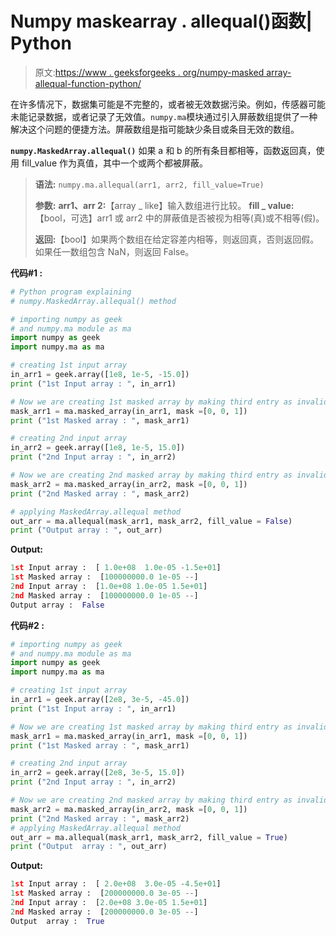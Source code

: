 # Numpy maskearray . allequal()函数| Python

> 原文:[https://www . geeksforgeeks . org/numpy-masked array-allequal-function-python/](https://www.geeksforgeeks.org/numpy-maskedarray-allequal-function-python/)

在许多情况下，数据集可能是不完整的，或者被无效数据污染。例如，传感器可能未能记录数据，或者记录了无效值。`numpy.ma`模块通过引入屏蔽数组提供了一种解决这个问题的便捷方法。屏蔽数组是指可能缺少条目或条目无效的数组。

**`numpy.MaskedArray.allequal()`** 如果 a 和 b 的所有条目都相等，函数返回真，使用 fill_value 作为真值，其中一个或两个都被屏蔽。

> **语法:** `numpy.ma.allequal(arr1, arr2, fill_value=True)`
> 
> **参数:**
> **arr1、arr 2:**【array _ like】输入数组进行比较。
> **fill _ value:**【bool，可选】arr1 或 arr2 中的屏蔽值是否被视为相等(真)或不相等(假)。
> 
> **返回:**【bool】如果两个数组在给定容差内相等，则返回真，否则返回假。如果任一数组包含 NaN，则返回 False。

**代码#1 :**

```py
# Python program explaining
# numpy.MaskedArray.allequal() method 

# importing numpy as geek 
# and numpy.ma module as ma
import numpy as geek
import numpy.ma as ma

# creating 1st input array 
in_arr1 = geek.array([1e8, 1e-5, -15.0])
print ("1st Input array : ", in_arr1)

# Now we are creating 1st masked array by making third entry as invalid. 
mask_arr1 = ma.masked_array(in_arr1, mask =[0, 0, 1])
print ("1st Masked array : ", mask_arr1)

# creating 2nd input array 
in_arr2 = geek.array([1e8, 1e-5, 15.0])
print ("2nd Input array : ", in_arr2)

# Now we are creating 2nd masked array by making third entry as invalid. 
mask_arr2 = ma.masked_array(in_arr2, mask =[0, 0, 1])
print ("2nd Masked array : ", mask_arr2)

# applying MaskedArray.allequal method
out_arr = ma.allequal(mask_arr1, mask_arr2, fill_value = False)
print ("Output array : ", out_arr)
```

**Output:**

```py
1st Input array :  [ 1.0e+08  1.0e-05 -1.5e+01]
1st Masked array :  [100000000.0 1e-05 --]
2nd Input array :  [1.0e+08 1.0e-05 1.5e+01]
2nd Masked array :  [100000000.0 1e-05 --]
Output array :  False

```

**代码#2 :**

```py
# importing numpy as geek 
# and numpy.ma module as ma
import numpy as geek
import numpy.ma as ma

# creating 1st input array 
in_arr1 = geek.array([2e8, 3e-5, -45.0])
print ("1st Input array : ", in_arr1)

# Now we are creating 1st masked array by making third entry as invalid. 
mask_arr1 = ma.masked_array(in_arr1, mask =[0, 0, 1])
print ("1st Masked array : ", mask_arr1)

# creating 2nd input array 
in_arr2 = geek.array([2e8, 3e-5, 15.0])
print ("2nd Input array : ", in_arr2)

# Now we are creating 2nd masked array by making third entry as invalid. 
mask_arr2 = ma.masked_array(in_arr2, mask =[0, 0, 1])
print ("2nd Masked array : ", mask_arr2)
# applying MaskedArray.allequal method
out_arr = ma.allequal(mask_arr1, mask_arr2, fill_value = True)
print ("Output  array : ", out_arr)
```

**Output:**

```py
1st Input array :  [ 2.0e+08  3.0e-05 -4.5e+01]
1st Masked array :  [200000000.0 3e-05 --]
2nd Input array :  [2.0e+08 3.0e-05 1.5e+01]
2nd Masked array :  [200000000.0 3e-05 --]
Output  array :  True

```